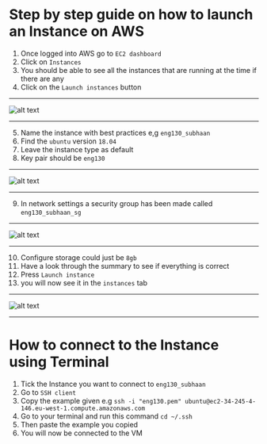 # Step by step guide on how to launch an Instance on AWS

1. Once logged into AWS go to `EC2 dashboard`
2. Click on `Instances`
3. You should be able to see all the instances that are running at the time if there are any
4. Click on the `Launch instances` button 
---
![alt text](../eng130-aws-intro/images/Step1.png)

---

5. Name the instance with best practices e,g `eng130_subhaan`
6. Find the `ubuntu` version `18.04`
7. Leave the instance type as default
8. Key pair should be  `eng130` 
---   
![alt text](../eng130-aws-intro/images/Step2.png)

---

9.  In network settings a security group has been made called `eng130_subhaan_sg` 

---
![alt text](../eng130-aws-intro/images/Step3.png)

---

10. Configure storage could just be `8gb`
11. Have a look through the summary to see if everything is correct
12. Press `Launch instance` 
13. you will now see it in the `instances` tab 
---

![alt text](../eng130-aws-intro/images/Step4.png)

---

# How to connect to the Instance using Terminal

1. Tick the Instance you want to connect to `eng130_subhaan`
2. Go to `SSH client` 
3. Copy the example given e.g `ssh -i "eng130.pem" ubuntu@ec2-34-245-4-146.eu-west-1.compute.amazonaws.com` 
4. Go to your terminal and run this command `cd ~/.ssh`
5. Then paste the example you copied
6. You will now be connected to the VM
